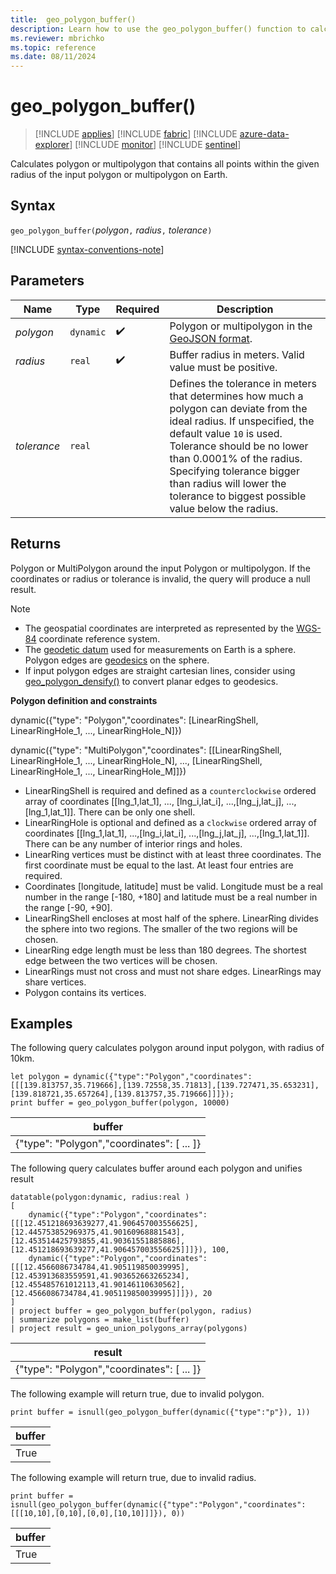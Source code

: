 ```yaml
---
title:  geo_polygon_buffer()
description: Learn how to use the geo_polygon_buffer() function to calculate polygon buffer
ms.reviewer: mbrichko
ms.topic: reference
ms.date: 08/11/2024
---
```

# geo_polygon_buffer()

> [!INCLUDE [applies](../includes/applies-to-version/applies.md)] [!INCLUDE [fabric](../includes/applies-to-version/fabric.md)] [!INCLUDE [azure-data-explorer](../includes/applies-to-version/azure-data-explorer.md)] [!INCLUDE [monitor](../includes/applies-to-version/monitor.md)] [!INCLUDE [sentinel](../includes/applies-to-version/sentinel.md)]

Calculates polygon or multipolygon that contains all points within the given radius of the input polygon or multipolygon on Earth.

## Syntax

`geo_polygon_buffer(`*polygon*`,` *radius*`,` *tolerance*`)`

[!INCLUDE [syntax-conventions-note](../includes/syntax-conventions-note.md)]

## Parameters

|Name|Type|Required|Description|
|--|--|--|--|
| *polygon* | `dynamic` |  :heavy_check_mark: | Polygon or multipolygon in the [GeoJSON format](https://tools.ietf.org/html/rfc7946).|
| *radius* | `real` |  :heavy_check_mark: | Buffer radius in meters. Valid value must be positive.|
| *tolerance* | `real` || Defines the tolerance in meters that determines how much a polygon can deviate from the ideal radius. If unspecified, the default value `10` is used. Tolerance should be no lower than 0.0001% of the radius. Specifying tolerance bigger than radius will lower the tolerance to biggest possible value below the radius.|

## Returns

Polygon or MultiPolygon around the input Polygon or multipolygon. If the coordinates or radius or tolerance is invalid, the query will produce a null result.

> [!NOTE]
>
> * The geospatial coordinates are interpreted as represented by the [WGS-84](https://earth-info.nga.mil/index.php?dir=wgs84&action=wgs84) coordinate reference system.
> * The [geodetic datum](https://en.wikipedia.org/wiki/Geodetic_datum) used for measurements on Earth is a sphere. Polygon edges are [geodesics](https://en.wikipedia.org/wiki/Geodesic) on the sphere.
> * If input polygon edges are straight cartesian lines, consider using [geo_polygon_densify()](geo-polygon-densify-function.md) to convert planar edges to geodesics.

**Polygon definition and constraints**

dynamic({"type": "Polygon","coordinates": [LinearRingShell, LinearRingHole_1, ..., LinearRingHole_N]})

dynamic({"type": "MultiPolygon","coordinates": [[LinearRingShell, LinearRingHole_1, ..., LinearRingHole_N], ..., [LinearRingShell, LinearRingHole_1, ..., LinearRingHole_M]]})

* LinearRingShell is required and defined as a `counterclockwise` ordered array of coordinates [[lng_1,lat_1], ..., [lng_i,lat_i], ...,[lng_j,lat_j], ...,[lng_1,lat_1]]. There can be only one shell.
* LinearRingHole is optional and defined as a `clockwise` ordered array of coordinates [[lng_1,lat_1], ...,[lng_i,lat_i], ...,[lng_j,lat_j], ...,[lng_1,lat_1]]. There can be any number of interior rings and holes.
* LinearRing vertices must be distinct with at least three coordinates. The first coordinate must be equal to the last. At least four entries are required.
* Coordinates [longitude, latitude] must be valid. Longitude must be a real number in the range [-180, +180] and latitude must be a real number in the range [-90, +90].
* LinearRingShell encloses at most half of the sphere. LinearRing divides the sphere into two regions. The smaller of the two regions will be chosen.
* LinearRing edge length must be less than 180 degrees. The shortest edge between the two vertices will be chosen.
* LinearRings must not cross and must not share edges. LinearRings may share vertices.
* Polygon contains its vertices.

## Examples

The following query calculates polygon around input polygon, with radius of 10km.

```kusto
let polygon = dynamic({"type":"Polygon","coordinates":[[[139.813757,35.719666],[139.72558,35.71813],[139.727471,35.653231],[139.818721,35.657264],[139.813757,35.719666]]]});
print buffer = geo_polygon_buffer(polygon, 10000)
```

|buffer|
|---|
|{"type": "Polygon","coordinates": [ ... ]}|

The following query calculates buffer around each polygon and unifies result

```kusto
datatable(polygon:dynamic, radius:real )
[
    dynamic({"type":"Polygon","coordinates":[[[12.451218693639277,41.906457003556625],[12.445753852969375,41.90160968881543],[12.453514425793855,41.90361551885886],[12.451218693639277,41.906457003556625]]]}), 100,
    dynamic({"type":"Polygon","coordinates":[[[12.4566086734784,41.905119850039995],[12.453913683559591,41.903652663265234],[12.455485761012113,41.90146110630562],[12.4566086734784,41.905119850039995]]]}), 20
]
| project buffer = geo_polygon_buffer(polygon, radius)
| summarize polygons = make_list(buffer)
| project result = geo_union_polygons_array(polygons)
```

|result|
|---|
|{"type": "Polygon","coordinates": [ ... ]}|


The following example will return true, due to invalid polygon.

```kusto
print buffer = isnull(geo_polygon_buffer(dynamic({"type":"p"}), 1))
```

|buffer|
|---|
|True|

The following example will return true, due to invalid radius.

```kusto
print buffer = isnull(geo_polygon_buffer(dynamic({"type":"Polygon","coordinates":[[[10,10],[0,10],[0,0],[10,10]]]}), 0))
```

|buffer|
|---|
|True|

